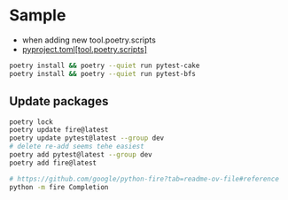 # Sample
* when adding new tool.poetry.scripts
* [pyproject.toml[tool.poetry.scripts]](../pyproject.toml#[tool.poetry.scripts])
```bash
poetry install && poetry --quiet run pytest-cake
poetry install && poetry --quiet run pytest-bfs
````
## Update packages
```bash
poetry lock
poetry update fire@latest
poetry update pytest@latest --group dev
# delete re-add seems tehe easiest
poetry add pytest@latest --group dev
poetry add fire@latest

# https://github.com/google/python-fire?tab=readme-ov-file#reference
python -m fire Completion 
```